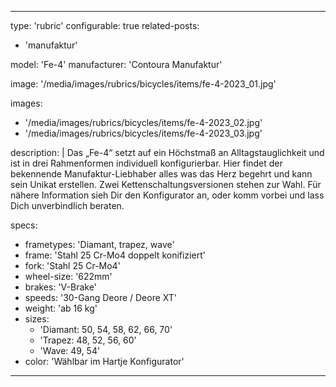 ---

type: 'rubric'
configurable: true
related-posts:
  - 'manufaktur'

model: 'Fe-4'
manufacturer: 'Contoura Manufaktur'

image: '/media/images/rubrics/bicycles/items/fe-4-2023_01.jpg'

images:
  - '/media/images/rubrics/bicycles/items/fe-4-2023_02.jpg'
  - '/media/images/rubrics/bicycles/items/fe-4-2023_03.jpg'

description: |
    Das „Fe-4“ setzt auf ein Höchstmaß an Alltagstauglichkeit und ist in drei Rahmenformen individuell konfigurierbar. Hier findet der bekennende Manufaktur-Liebhaber alles was das Herz begehrt und kann sein Unikat erstellen. Zwei Kettenschaltungsversionen stehen zur Wahl.
    Für nähere Information sieh Dir den Konfigurator an, oder komm vorbei und lass Dich unverbindlich beraten.

specs:
  - frametypes: 'Diamant, trapez, wave'
  - frame: 'Stahl 25 Cr-Mo4 doppelt konifiziert'
  - fork: 'Stahl 25 Cr-Mo4'
  - wheel-size: '622mm'
  - brakes: 'V-Brake'
  - speeds: '30-Gang Deore / Deore XT'
  - weight: 'ab 16 kg'
  - sizes:
    - 'Diamant: 50, 54, 58, 62, 66, 70'
    - 'Trapez: 48, 52, 56, 60'
    - 'Wave: 49, 54'
  - color: 'Wählbar im Hartje Konfigurator'


---